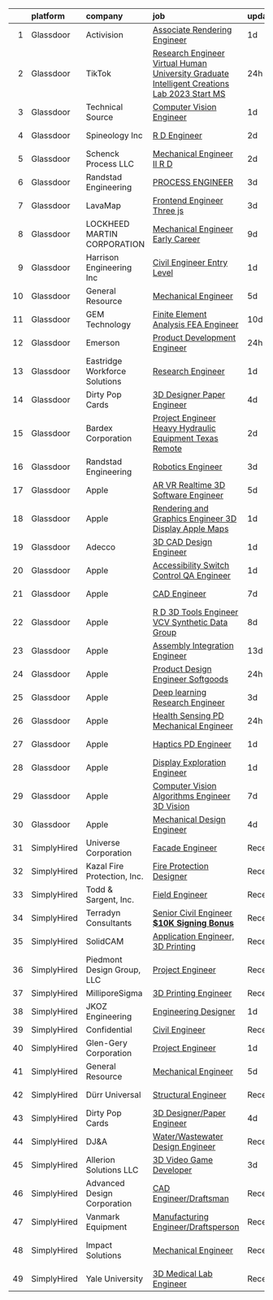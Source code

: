

|    | platform    | company                       | job                                                                                                                                                                                                                                                                                                                                                                                                                                                                                                                                                                                                                                                                                                                                                                                                                                                                                                                                                                                                                                                                                                                                                                                                                                                                                                                                                                                               | update_time   | location                  |
|---:|:------------|:------------------------------|:--------------------------------------------------------------------------------------------------------------------------------------------------------------------------------------------------------------------------------------------------------------------------------------------------------------------------------------------------------------------------------------------------------------------------------------------------------------------------------------------------------------------------------------------------------------------------------------------------------------------------------------------------------------------------------------------------------------------------------------------------------------------------------------------------------------------------------------------------------------------------------------------------------------------------------------------------------------------------------------------------------------------------------------------------------------------------------------------------------------------------------------------------------------------------------------------------------------------------------------------------------------------------------------------------------------------------------------------------------------------------------------------------|:--------------|:--------------------------|
|  1 | Glassdoor   | Activision                    | [Associate Rendering Engineer](https://www.glassdoor.com/partner/jobListing.htm?pos=124&ao=1136043&s=58&guid=00000183074cab8d96d8e6d521c5f1b8&src=GD_JOB_AD&t=SR&vt=w&cs=1_f0184e09&cb=1662274809165&jobListingId=1008114232673&jrtk=3-0-1gc3kpau0jrps801-1gc3kpauhim97800-a7699b9d4ee07b49-)                                                                                                                                                                                                                                                                                                                                                                                                                                                                                                                                                                                                                                                                                                                                                                                                                                                                                                                                                                                                                                                                                                     | 1d            | Woodland Hills, CA        |
|  2 | Glassdoor   | TikTok                        | [Research Engineer   Virtual Human  University Graduate  Intelligent Creations Lab    2023 Start  MS ](https://www.glassdoor.com/partner/jobListing.htm?pos=126&ao=1136043&s=58&guid=00000183074cab8d96d8e6d521c5f1b8&src=GD_JOB_AD&t=SR&vt=w&cs=1_2fd4cdb7&cb=1662274809165&jobListingId=1008115756689&jrtk=3-0-1gc3kpau0jrps801-1gc3kpauhim97800-e3aa5ec841a29c94-)                                                                                                                                                                                                                                                                                                                                                                                                                                                                                                                                                                                                                                                                                                                                                                                                                                                                                                                                                                                                                             | 24h           | Mountain View, CA         |
|  3 | Glassdoor   | Technical Source              | [Computer Vision Engineer](https://www.glassdoor.com/partner/jobListing.htm?pos=117&ao=1110586&s=58&guid=00000183074cab8d96d8e6d521c5f1b8&src=GD_JOB_AD&t=SR&vt=w&ea=1&cs=1_5af294e2&cb=1662274809165&jobListingId=1008114103126&cpc=1160948BCBA38B5B&jrtk=3-0-1gc3kpau0jrps801-1gc3kpauhim97800-2a13fa68289e7a38--6NYlbfkN0BVHAVbyk02xtdsekdlTrE-4sTi7dv4b3jkPrZBtDRpMmX6F-ebl-7PLX6xGoiR0jj6Gizjg4UguevFraBZf42Gc2AeS9UxLrYKeAdP5pgIpOqcGJbYnXzchO6YnyPmzk-r2Iv6r15sbl1T6Zvvxju37q5-RFsgKQMC9JX9HcS5SLvzEwfvYaE4x9ggniYzkAWVwbeihYAX55bnzru-cRky_FYPT7nC_xlQz_AAx7v8opDd-L-b7FFefOa61JbkEDn8Ki6Ub8RoaWwvzXvCYUe3D5wSOSDVUimx1QrHsAMWqf2JOHE8IZlUxadlfq2WcGqUwkptGcAZoobNtoE5MVW13PxKBrUZOQoFTxik7pnv2oNqLNFkHKJzvO8IrJiq3kvR1iAb42piKFDHoctxk5oaLVnnEYbubj1GH76M29FaJfz25R3aK295sHA5ETMkq9vLySLYjm0eo0bX73aP1ANNz9MBG_WbsukwBeRum3YRnC_6_2CjkvZr_4ft3PPf6dakw93cPYq__4s8jZI-S4Br)                                                                                                                                                                                                                                                                                                                                                                                                                                                                                                               | 1d            | Remote                    |
|  4 | Glassdoor   | Spineology Inc                | [R D Engineer](https://www.glassdoor.com/partner/jobListing.htm?pos=110&ao=1110586&s=58&guid=00000183074cab8d96d8e6d521c5f1b8&src=GD_JOB_AD&t=SR&vt=w&ea=1&cs=1_84d3fd41&cb=1662274809164&jobListingId=1008110868491&cpc=7F6F94E2229B3AB5&jrtk=3-0-1gc3kpau0jrps801-1gc3kpauhim97800-6a3263277ad99c22--6NYlbfkN0BSK70uUCbYrYFe8gUyRtHo6M1Whx7OobNXv1GhONf5keb7595zdpZq_QVrrJEQcS6AZnNufONJU-AR55o2fuXlEAjpWghQXId01VpXHTx6ppuAmRzQOglbI6gf5SHeFBSGwkxj0rVTs9l2YwTEEA4FjbNo2e-5SuKVePrzt2jiTxSj4cTM2JEZ5njk98VLe170Jh3WMVKhoPUCYydKCwm8vru_K5oAR-rqkqZkTT_MCT486YYiArW0BMFy6wc_jyB7u3EeS0T2-s4zecU1qphoWuEbIFpYoaV1tDrBckQLZuUmOv8VG6H2V-u1rZIy4GQddtPTKzZ522jZddY5Ng38OUdZW5SWB1sUvW_Lh7Y4HfYTigMNufz-je4Vt4yzLjeYZckgvM316j9lO4lyJUcO6fg4uSp4AXib6ElkOkapUFfKjltOSMV3_pXcpQwzvA5E-rCT6yswUhp6lCIJ1sTHh0dJionExnznGS35LRIdZPns4-mK_b2G1J0-uLuMoiw%3D)                                                                                                                                                                                                                                                                                                                                                                                                                                                                                                                                             | 2d            | Saint Paul, MN            |
|  5 | Glassdoor   | Schenck Process LLC           | [Mechanical Engineer II  R D](https://www.glassdoor.com/partner/jobListing.htm?pos=129&ao=1136043&s=58&guid=00000183074cab8d96d8e6d521c5f1b8&src=GD_JOB_AD&t=SR&vt=w&ea=1&cs=1_824fdc1d&cb=1662274809166&jobListingId=1008111315998&jrtk=3-0-1gc3kpau0jrps801-1gc3kpauhim97800-0549c7a92b00a9ed-)                                                                                                                                                                                                                                                                                                                                                                                                                                                                                                                                                                                                                                                                                                                                                                                                                                                                                                                                                                                                                                                                                                 | 2d            | Remote                    |
|  6 | Glassdoor   | Randstad Engineering          | [PROCESS ENGINEER](https://www.glassdoor.com/partner/jobListing.htm?pos=120&ao=1110586&s=58&guid=00000183074cab8d96d8e6d521c5f1b8&src=GD_JOB_AD&t=SR&vt=w&ea=1&cs=1_cf814ae8&cb=1662274809165&jobListingId=1008106936878&cpc=1160948BCBA38B5B&jrtk=3-0-1gc3kpau0jrps801-1gc3kpauhim97800-97e8706c31a52cc0--6NYlbfkN0BDx217eft1lC7uqItkaModCFPNh_e0lnHdKkvEJecXwu4gIqA7CFTnXnpT3oVx6703Z-LXUeTLf2EFCZurGP6GFicjogZ6OKbqvo7BRavtIBXM7uB4kiI9KXITJIuyAjQADDcPyweQO_goUDbgPfdgmiOElsLCbc2NGHrUtgoHowRhPqWg9hpQ1QwH5gWplRHo0JX8DMfVwq020REicZnwY3gynNeDH1VHWXnLLatUy1TAoc1HtBZRflk4O99nK2Xavtp1xTHy3kT2xjsm6AT7rztp_PYtfJ8OJ4xYUUq0qfwBQ8GAytvDgV85KH9OHpmMoHHvlqzM5rSkUIsU6pUGzIXH2vCA385cyr8zyLwWQs8wvfDC8JaaQ01e5FrWCA3uGpQvrUBZCsVTsPE-b_eS5mwQB6VuHtVrkikI-eHEizN3T92D3CdSmK7QwpPNhyFnMA5E8ysULmnAgoxHU3sngTyU5IZeHGuqDilL-sFwhCHPTWF7HqbS0paZnRAT-D0q1qDFo1mTXJyVweS_8HpG8mBipY71u1ZXXfGjVD3I3wke43shATOioGdtrOg1zQBtTx-69wYCBiQf43iK07Gico9Scz5oz2lv2emfWSMfj-5xFuU5yiqm)                                                                                                                                                                                                                                                                                                                                                                                                                       | 3d            | Concord, NC               |
|  7 | Glassdoor   | LavaMap                       | [Frontend Engineer  Three js ](https://www.glassdoor.com/partner/jobListing.htm?pos=112&ao=1110586&s=58&guid=00000183074cab8d96d8e6d521c5f1b8&src=GD_JOB_AD&t=SR&vt=w&ea=1&cs=1_7c72e71e&cb=1662274809165&jobListingId=1008107112393&cpc=AC285F3A3ECA6BB0&jrtk=3-0-1gc3kpau0jrps801-1gc3kpauhim97800-507f65a59dabc98d--6NYlbfkN0BvffYVbnfQbS93BkAhZe1nr_iwjsb5JUyOPZS3_wkjOSgWe_xkED14VH_47UFZw_f0PD-YV63-y0VMcTqxeh60kz2wUlyYmhXvmznHihDAAKeEfwl2yS4bQ_ahTu2wz6TXdbxPG-YL6ZGXSRJhELPmAH1xTPive-rk2Dzvl7eLtJhbzN0NlD7-sza0iPBPqtwMBOftwVRCPpzojBnibvl2dBcJuBtFEHXO1CJlEjtpC3SkH9OygsrEUMV7S6h372E2QYKN2mxdP1aJBdi-wx-6Uwt6Cywuubi9eyyRGVrTUgco_DXTG5-gVyqhT68A2cVykRH9WpwDyxjPomIvvJYvOozuoAlmKj3IQRyFpPqJfjFYZcEjpvCT2hGaKoM9YQxWH-ee7pDAt_wEuJOtwNjgE0d9oOqTgYHtSJzyshzAFSlAM0TqJYLFiKxKJV77CeLLrJ3W9K11BK-uE8Xr0p_ZICK-rBRzPbN8Qv0z8mn6rqtRJ1yaWhbX7MyG8fvZUNw%3D)                                                                                                                                                                                                                                                                                                                                                                                                                                                                                                                             | 3d            | Remote                    |
|  8 | Glassdoor   | LOCKHEED MARTIN CORPORATION   | [Mechanical Engineer   Early Career](https://www.glassdoor.com/partner/jobListing.htm?pos=125&ao=1136043&s=58&guid=00000183074cab8d96d8e6d521c5f1b8&src=GD_JOB_AD&t=SR&vt=w&cs=1_997faeb6&cb=1662274809165&jobListingId=1008095349647&jrtk=3-0-1gc3kpau0jrps801-1gc3kpauhim97800-67e5478b65accb50-)                                                                                                                                                                                                                                                                                                                                                                                                                                                                                                                                                                                                                                                                                                                                                                                                                                                                                                                                                                                                                                                                                               | 9d            | Hill AFB, UT              |
|  9 | Glassdoor   | Harrison Engineering Inc      | [Civil Engineer Entry Level](https://www.glassdoor.com/partner/jobListing.htm?pos=128&ao=1136043&s=58&guid=00000183074cab8d96d8e6d521c5f1b8&src=GD_JOB_AD&t=SR&vt=w&ea=1&cs=1_7a36401a&cb=1662274809166&jobListingId=1008114807507&jrtk=3-0-1gc3kpau0jrps801-1gc3kpauhim97800-2a4440e82e3e3092-)                                                                                                                                                                                                                                                                                                                                                                                                                                                                                                                                                                                                                                                                                                                                                                                                                                                                                                                                                                                                                                                                                                  | 1d            | Concord, CA               |
| 10 | Glassdoor   | General Resource              | [Mechanical Engineer](https://www.glassdoor.com/partner/jobListing.htm?pos=130&ao=1136043&s=58&guid=00000183074cab8d96d8e6d521c5f1b8&src=GD_JOB_AD&t=SR&vt=w&ea=1&cs=1_a01c498e&cb=1662274809166&jobListingId=1008102806683&jrtk=3-0-1gc3kpau0jrps801-1gc3kpauhim97800-3671393f34cc77e5-)                                                                                                                                                                                                                                                                                                                                                                                                                                                                                                                                                                                                                                                                                                                                                                                                                                                                                                                                                                                                                                                                                                         | 5d            | Remote                    |
| 11 | Glassdoor   | GEM Technology                | [Finite Element Analysis  FEA  Engineer](https://www.glassdoor.com/partner/jobListing.htm?pos=101&ao=1110586&s=58&guid=00000183074cab8d96d8e6d521c5f1b8&src=GD_JOB_AD&t=SR&vt=w&ea=1&cs=1_b6e002a2&cb=1662274809163&jobListingId=1008091012394&cpc=6BBECBC74F3AC36E&jrtk=3-0-1gc3kpau0jrps801-1gc3kpauhim97800-7fab29bb225d4d6d--6NYlbfkN0DlcaguI4sweZRKJTadbViwUmuipadyC1IVR7LlJxAnY3ZOe5e_slvkrj--CbdG1yHcMRNkSFAdBxrecbOD342ndYZ7tffkBAuNAZuZEo0fDUCjo6vKGn68p7q8FgtSz62UzUIsoN7Rndtf8oOt9hOwFcU09hAEyMn1uYzCoDb2lHTOnj3VUSmsA-cvHnFvg_5OvA4ZnJkFTcl3FyJXxOHFhul46Z5y2tlErX7uQ514j_FEA7aWSC4MLj6PM_BfofKYLXrwUprffinNf7FBoJQ_kp-YO4y3cajnEHlSfeKmgouUX1faACuOKu8I8WnDM-DS1ix50PJ7orRNs5x-lXqtUzEVxE6oHcIHQXHQSmd4BFBt6-OpED9J8S_wOtJnvMVj_QW8mU2-j0P01IF0xyf592u2bPNMMVyfjSaNk045ENoGb9qtH8E6muEhwhivOQqIlaLTSyCGkLc4nwxTaaY5d8L7ZYcQk5TlOCn64zqMyNDRQxjUb_3moGYqrAeOiiDd3KSiyBKzN5frpUPakRYJ)                                                                                                                                                                                                                                                                                                                                                                                                                                                                                                 | 10d           | Oak Ridge, TN             |
| 12 | Glassdoor   | Emerson                       | [Product Development Engineer](https://www.glassdoor.com/partner/jobListing.htm?pos=103&ao=1110586&s=58&guid=00000183074cab8d96d8e6d521c5f1b8&src=GD_JOB_AD&t=SR&vt=w&cs=1_0da92cf2&cb=1662274809162&jobListingId=1008115903177&cpc=BAB9AA3F436D8911&jrtk=3-0-1gc3kpau0jrps801-1gc3kpauhim97800-4d3ff2e5c6351f93--6NYlbfkN0C0yHrujcxMCbkaG3IbA09ELIIJjJgF-_zVRJpDqTq0TdmYpHkhqugMUm8iRxiEf26hd2AoNiaW1iydUqa2rPPQgqDIz1ZORqc9-1-9x2ttyS9lwsk1fMHYMF8UN3rd65vMeaRJPeARYanK3VjN_LSa5H5pzLjc4Z5OBOc-usKERmvLGE4D4YfhgNn6SwNOMROL5wuopc7uXnLRZNVcUVsaHUcx0XXe3UJvo6pF-XaqnXl2-wbtgRkU0GUUmzZMjpoeBAtE_sDi6Hm-z9poe1F9JdjIixVsQoW4MiYdcMlE0M74kBjWqqXgY8fnViIwC5Wh5dZFpG9Ncy3en-VXo7T5GsxCRj9KemkT0lyrARtvGLksnV-L4Mk4Y3b12oHmjhuFq7MSdd0aVX9mTlhXbsA7cOKmsuLzM7kgZSO8MQjuzHjNRpU_l7yjcSiOtH7UCyQjldm7Ptqw6ytl3FntXcst3qpNUEWIpn9UJt9FI-fiiCR7IX3Bzsf1Hm3JRm-aMFMZ_xVWLN-l-Y-DJNTd7UR3nx3USqal7V8IZelgizaZJIzDa7hRxnyxqKTgqda4ORl7wSzVYSq2ZfKlzINSReHidP5fhqq42ryB8Vs2MotrPg%3D%3D)                                                                                                                                                                                                                                                                                                                                                                                                                    | 24h           | Novi, MI                  |
| 13 | Glassdoor   | Eastridge Workforce Solutions | [Research Engineer](https://www.glassdoor.com/partner/jobListing.htm?pos=122&ao=1110586&s=58&guid=00000183074cab8d96d8e6d521c5f1b8&src=GD_JOB_AD&t=SR&vt=w&ea=1&cs=1_0e2bddd4&cb=1662274809165&jobListingId=1008114322592&cpc=8795CF9063CD573D&jrtk=3-0-1gc3kpau0jrps801-1gc3kpauhim97800-beb708eeb44f0109--6NYlbfkN0DybkRSn_Q7CT62GnFN88VmimyaY7jaahKWndbXBXLMBbHMz5el8CBY0eGB8qz1XOaWlozzEJLX46kjWHykxl9ntcHZYnABreXfiY04mhXW0I1XyL-ONd-kPuO1-cCPy1m0xE0TYmJECwMnfY3sO_aoOaLcQ3HIhimKjP98QEJqwMsHJ42MSdWo998WmspqAzxZ7722DiGtGBN9LbA7L5QC3SfkeS43f2meez2Z9sNutt0j4GP2CK5oFBca1XFQ_WT5NdHoogYqfsuTgFmWEAknnZ3RAF69t7XzaiSpirHrTMlaYhMrI6Bp3lz-QWtH52rdVM-39UtUG8NiWnYJGRXbVBBtcuYx7yTXY1oubWpj8RGmsKdBCjcumKdvy3IWK6tvclCRxIPaz4YyPhK6vfLYiBZSPfrgnRYdqxMn6M7L4xK7fCOJiuaBykhw68nhicg_VkIB7pc21xI8BHtsict8GQHeKOPJtrYAgdfuT7RSmKTgJJ2AeaxgCe1hVyDkGmuX8feAzCP4VQhfMvcrE07lgptC9L9qLuuau9xsyaH1qH9yC5l3N5rqLXxA2kCG0dA%3D)                                                                                                                                                                                                                                                                                                                                                                                                                                                                        | 1d            | Cambridge, MA             |
| 14 | Glassdoor   | Dirty Pop Cards               | [3D Designer Paper Engineer](https://www.glassdoor.com/partner/jobListing.htm?pos=123&ao=1136043&s=58&guid=00000183074cab8d96d8e6d521c5f1b8&src=GD_JOB_AD&t=SR&vt=w&ea=1&cs=1_804bc1b8&cb=1662274809165&jobListingId=1008104437170&jrtk=3-0-1gc3kpau0jrps801-1gc3kpauhim97800-753ca80f805ecea8-)                                                                                                                                                                                                                                                                                                                                                                                                                                                                                                                                                                                                                                                                                                                                                                                                                                                                                                                                                                                                                                                                                                  | 4d            | Remote                    |
| 15 | Glassdoor   | Bardex Corporation            | [Project Engineer   Heavy Hydraulic Equipment   Texas   Remote](https://www.glassdoor.com/partner/jobListing.htm?pos=104&ao=1110586&s=58&guid=00000183074cab8d96d8e6d521c5f1b8&src=GD_JOB_AD&t=SR&vt=w&ea=1&cs=1_ed902883&cb=1662274809163&jobListingId=1008111294467&cpc=D3E44275D43A938E&jrtk=3-0-1gc3kpau0jrps801-1gc3kpauhim97800-9f8686e87db67f2a--6NYlbfkN0AtJTtjwsK0fDam1IE-z6ug6L17OB8fXnNNrZ7nV8Ypo71YYkETwfKyfmw624ctIx9itdfzEJeVy46OpMOj1GumKxUKhgAPQ0r77h7XFU6x5TMOpkj_hTH8B2AcOOrFGjMPu8yrdo5atmRJerx3vmydHQLt9mK62YUxPXJzNPxF93Vb4Cskk8zvU_gpxvXOhB9uQrloRgC7lKz4j3ze1Br8sdlyzsQvYW30kARWGKoREKP4kTWcpQn3uyHVE5J__WBAhTmShxyzPSJiBGR0HtCjBB0IDoaV-i2ePvrRPjekiWrabvfOtCj6J7kmkZCql8aZhqgzmS0Vhfez6yt-_JK0OrNQ1Z3JiTWkffqNewiw7tvzoiIamYTnqL1BV7evSNH-CuVXc-ZibQe6rTtAP5CnAf9QLEDI0dsyaVuU4lzyvSefrpgCtN-2FCFOLzaBgcQuCV-tqmiao9BeEKlViCdsfEwsYyhvR3Y_r72zAnQlLdgmQlMohNNxZHFiicg2dVw%3D)                                                                                                                                                                                                                                                                                                                                                                                                                                                                                            | 2d            | Remote                    |
| 16 | Glassdoor   | Randstad Engineering          | [Robotics Engineer](https://www.glassdoor.com/partner/jobListing.htm?pos=119&ao=1110586&s=58&guid=00000183074cab8d96d8e6d521c5f1b8&src=GD_JOB_AD&t=SR&vt=w&ea=1&cs=1_7ee779ba&cb=1662274809165&jobListingId=1008106187865&cpc=4F748F1840550ABC&jrtk=3-0-1gc3kpau0jrps801-1gc3kpauhim97800-bd9e7d2fec71bc4b--6NYlbfkN0BDx217eft1lC7uqItkaModCFPNh_e0lnHdKkvEJecXwu4gIqA7CFTnvSYR8MShG5ZcSLjw79bpDNgDs3bhsjQw_cPsf_j7HhM7UK2LLUdsWZNhNre6YJ2ANhl38LKFl6poAb7XiwxrqzFM4cjnUPPpMdi8tlm6Bb4PBVgkBlVfkeRXhbL55PTwfM4qcypCJcx0yyUeSslVTUxBc_qhrnCvPLKd54hPWpjIKjBSWlt99XttZnvuO6KYQzTO2J0gXDCxxn8EYpj1ItANa5juU7PAWT35BwbVDCr9rxTTNtvN9bzY8FOtgdt3AjBJKfzOtnoYyPvS-jyHa-rta7MfTy6oYJXCJHtkb_fVHnxNFWV08Fo5MkVoZBbCcSz2YmfcilJ86aiESB4ykYC-Env8MzaoRvhndttZesx2bda8tIYFeRByrcy_XkggNDsAKIBXsmnnKoNqEHQX2FvjM0zw6s4aRbmUXlb10KVd0DZ5k2uMxRMCJ3o8qq4B7ciM2CFOdB3wy_4CZRqLyVqeyegkhm5ijkfGueuiS0UgZ_AKAwoB1bjmYzG1Ijke2o6NHtLf8gB1Y7bTbyKaeH14UNxMBiU4ObL6ciO4DMI2wrWrfGGeaGzNuWeATuwrZcbpUHLvKtI%3D)                                                                                                                                                                                                                                                                                                                                                                                                        | 3d            | Georgetown, KY            |
| 17 | Glassdoor   | Apple                         | [AR VR Realtime 3D Software Engineer](https://www.glassdoor.com/partner/jobListing.htm?pos=108&ao=1110586&s=58&guid=00000183074cab8d96d8e6d521c5f1b8&src=GD_JOB_AD&t=SR&vt=w&cs=1_661fc9e8&cb=1662274809163&jobListingId=1008100584133&cpc=F41FEAB56D215062&jrtk=3-0-1gc3kpau0jrps801-1gc3kpauhim97800-be74c4599b441ffc--6NYlbfkN0BvKrLyj5gPmtZO9T8euul8TCxuuKNOtzRJOomxnwSEodTz2Bc-sPZlbtkML8D-m4ppbenoaghDiVEtRt2-ECRqRyfWCRKa_Jz5GoeDNoT-8CfXL3jdHiysjKuh-j4TG83S-ZboA80dXeTHzfspT9O3Ra4hPABGHU21EAaua9dWAjmnthx1zWu2L06w8tV3ef1J8QRJXus5KVvDAA5esbc1Libi-T3C4qxKZf_3BmZFXzffFh_jzmkYMec-E0iWk0e__g6egQYUUQvduDy538EM-aC70hyfbF8UtUnyHqPdAtog4daWFmD3B5e-Y_cV9wEGi78uY5kmZLAeQ-PSJcyx6vhWBrVKNDAqKzLzZzePxiGVYl_KCSmscmlCwdQURa2WnYMma_alpF00plUDjhqLgcbIOKwibW6mwypfXL1AquU11cYFVuYZfZ83_URSMYpmZbMJHw79f3Qm2sUAsp4FCezWXXfyqQe8YFTxss2_bX_I0B2I3oMwxJe2TY2mFhWO88BlkZGB85SoWmm0HIszOJWsgGzZ7-P9Mx52ddX2xis-Ei2FMm_wA8MCxRHieollfutjsEZQloQ0ELRV3CV1uLhC0OA_07p_CiWuLa4PpZlzWr4VZS2dDfZ5-4Sg1xyEwhW25VpTfFtdoFHCuDMoRcSy3E2knEh1nTD8l9E7JSkqRu7ZetTJLUS247vukXQ7B-UDKh2tRXnT1FCkEhgpCpvb0rCoIunel9LeJQpUhsI8Wa8_t0aa9L1Gmz4TuUTPti5lOuId7NNLFyzVZ7eJkEql5Gyf9m0vyPPLwmRSmavUaajTsNpzD6h01oeOqVKW7nYDxMabAxHRMvDN9j5RKMt_mBc0F9XzVyOga2Ms_QVN-DWQ_05gtI3EX4Wg-QQIZBWn1T53rD5xAr0ooAkJ0jhhaGZaM1XifMg8QyR6ivB8__CahUCt5RqSMr5CY8EDALfJSSsapiDjHel9dMpEyr-MZ7neCTs%3D)                           | 5d            | Boulder, CO               |
| 18 | Glassdoor   | Apple                         | [Rendering and Graphics Engineer   3D Display   Apple Maps](https://www.glassdoor.com/partner/jobListing.htm?pos=127&ao=1136043&s=58&guid=00000183074cab8d96d8e6d521c5f1b8&src=GD_JOB_AD&t=SR&vt=w&cs=1_2b7bc0e7&cb=1662274809166&jobListingId=1008115196522&jrtk=3-0-1gc3kpau0jrps801-1gc3kpauhim97800-7f1bd31ce66ee4cc-)                                                                                                                                                                                                                                                                                                                                                                                                                                                                                                                                                                                                                                                                                                                                                                                                                                                                                                                                                                                                                                                                        | 1d            | Cupertino, CA             |
| 19 | Glassdoor   | Adecco                        | [3D CAD Design Engineer](https://www.glassdoor.com/partner/jobListing.htm?pos=121&ao=1110586&s=58&guid=00000183074cab8d96d8e6d521c5f1b8&src=GD_JOB_AD&t=SR&vt=w&ea=1&cs=1_4cd04356&cb=1662274809165&jobListingId=1008115224369&cpc=B076152010A3B66C&jrtk=3-0-1gc3kpau0jrps801-1gc3kpauhim97800-affed34a06fa303a--6NYlbfkN0CsARmfH1XNQTa22oGIIJ18FtyAjbQsgfeQZpddTLaeHrGwEzZ9XmmhKdkiiN9VbfezL2U28eMkZbQw7oGKMp_2EPKb1-alcx9qfegUxZWGmYEqGWYuPT-C4C1WlTjTP10doIfbffgxIOp755j_IKTKTVsGFoxLGfQczFza71axs28YPS-QcFriHptclDaqw1HZxHqroDlfYipkAXi4_AxiOjTIcoOjlEwnRBt8mY2JIvLcGY7cWvsxXDHd-nYES9XXHntvPGPhkDewVan6vMaqXwc6B-CBcFyulr3gSCBPTH_ka_mbxILttR_b0bdZfr_H9kr0NJl1huzvv7DLCf8eUqI6aITLVGpe0W9-yFuZQ_ANK2v3BrUUD9iKlaaYA_mrXCObPUT8s4fwgqnVCHtZ1YTFQpFgYOKn6DuIfDOorVi2ci6fZG-i8MZbt7ZKPI8gy45A2DaKYJkaFFt4cHkemieJg-wgH35FrIdDdvXDb9uaA52jaJ2gAcuifOdoGoN0EoJg7LA1uED0Ln2-M-qMsiFFwAgXTWdZn8rSoRN5wnXVEX9Ztn5GzMirb9sr7eG5qHOo4TVco8eqUOqwbUbQfViJEGdbFgH0_Lf2GxgZv9uvQJJk-H6QYdt0XnvnXsj8FpHSoA_XKIQWIumr2FstxKTgCaCGNPOpq7HdccATDyjGl0XmRWlSrV1aHk37igIe9EYrsZBKiYfVNDSTO5OxS7229DTwZZIQZEGtWVyyJ9EbT56jkIUPeIaDzlyr6zx063qGg2nZpiN13G_B9cY8Qa2ObapHAnLVzr6-Hj1O0oDuBKl-pJ55-frsNpDMO3BUEbG1tZix0yJMahkr-Vs0PCM-EuMw6Aob1l44mki2HUY1HNs9c2S4913r4VlXBaR9EySDRTlhTxErSBuHby9qBZwgStYbvIlkDaZkdN_7GQ%3D%3D)                                                                                     | 1d            | Norwalk, CT               |
| 20 | Glassdoor   | Apple                         | [Accessibility   Switch Control  QA Engineer](https://www.glassdoor.com/partner/jobListing.htm?pos=116&ao=1110586&s=58&guid=00000183074cab8d96d8e6d521c5f1b8&src=GD_JOB_AD&t=SR&vt=w&cs=1_7a717c04&cb=1662274809165&jobListingId=1008115119491&cpc=F41FEAB56D215062&jrtk=3-0-1gc3kpau0jrps801-1gc3kpauhim97800-27d302f084b42856--6NYlbfkN0BvKrLyj5gPmtZO9T8euul8TCxuuKNOtzRJOomxnwSEodTz2Bc-sPZlbtkML8D-m4qpF6oQ-KHlwPJMOxTqBUqHGmoPz3oV7P1jJwghPsgq4decE_uykM3ZLW6RWltDUCsTJcpz0JaoCFV8UCCmJyitoTFxYlhDXXigp9ZLJ6VP9oeYcopTpvDqzX30quVTw6CV3rWUlXHtIR1Puzr9pbejCl2K4BtYOcTuXRyUya15ubwPQBmT1-2tsjQvaOkzfHtZzQCjVxXsItakVwB9nIVcobQjrO4cPJwdCY6ilNtbzw-zA6I_5rcDkBZziEmhR6k7MtxaneZ-HZrGWd5sjkCAI-zjImIYgRABvcWLmT8QDX2I_0cgVjOUF9zgmBGd-VP4pFabItV2QYSf8t-pgM8lBXMYXBZVFrdB7PLOd3aBixIRX8FNW4sRJTwhL3tG7jG2p8pUXYdxL0CMuoYSDwWjUzwoSMuBhX2hlwZ3gOrfC2QgnSX3sj1aNlMHpuVlBhUmkhhGcc685DM3F8GY2h9ojSzypluC5-Ykd-_-75IAaZK2WXRSDSN4cQ3BUCaf1hRfLqZi9Abm6Bj9z63tMjfZjV6Qj5Ck0KzqnTSTITvEy2KBSXDA4qYp7s6BWrrzcX7QyVrPJ2Ggmp37aEs9GzsuNQZbbb2ohvgNPFDVnP27VZi8IuSrc7tN_48nvo1OWKr-gwzBflgANshelFMhECWS0x9Gqn5v1jEaTErcOt2COdPVQbyDykVb5xW7IzQLAKzPpwbHXl3vFL3YNI8A3mLYvnWrItxmW2b72dAFkEDlEoQ3b5kvfVO61JiWEcRD-aEEVekmB-PnhOsNtuzQ92vsJG_U3FSn3fcLsSAAuIzhFM-WD7SiTJXDuO2MPSWyGo6GNVSX4SR4vP3oapSEGeI-wkROfbDytstZatmnX4_6bFip2D7Gh5qzP_RLwZCDN7GdomvWDD_90aC0HPMTU79l-hzMgexG__g%3D)                   | 1d            | Boulder, CO               |
| 21 | Glassdoor   | Apple                         | [CAD Engineer](https://www.glassdoor.com/partner/jobListing.htm?pos=114&ao=1110586&s=58&guid=00000183074cab8d96d8e6d521c5f1b8&src=GD_JOB_AD&t=SR&vt=w&cs=1_98861c76&cb=1662274809164&jobListingId=1008098069511&cpc=3BA4CE39D5B5DEF5&jrtk=3-0-1gc3kpau0jrps801-1gc3kpauhim97800-dea0ac35ec22341b--6NYlbfkN0BvKrLyj5gPmtZO9T8euul8TCxuuKNOtzRJOomxnwSEodTz2Bc-sPZlO_uSwsktAeg2FUggoaLEQZvdE7aMHqckbqG1--UdP0mL2Vrf2B6tUtWU-59JewOVakuJMahF3SQZF5OBFxIUaNoN1672pYyjK6BPBlbZG3VGPPWEgBbBRsPwJvYSdhyA_X0zJtjzl9fJ7eXy8cPFylM7IKBkrF6COhvmkSFB18d8wQb2yPaeFceFnZwK_UUrsUCjJqIawdEO3Dlh3_9F4YGShjzN6AbT5hywvqfHuK6fvlOSKKOJBWpdFgU2hc--QRudH453mdV8TmBe-ZCz2FrY0CMbqEw1pid2RLYNWMbkJcJWme9o7W9xwLkO4BHzssC8aR3t3vmcYyRwR2l0Pjv6ch_nFlkwdkQJwHcRhjmlI_KtwhDJGc_QQTAEm4DCIAK3DSTkr0Bq1VVqqAK7qjCumsA2lIprEK1V1TVK-oVPt0j7l4ZwhceNOTAt9xo5xCAMe9Qh60kmLZwOWBY8GVnVczlsh8n6vMPVNBddJyHg-qQJzVlIhbMvTdD1DjW4nOuFuo-SNCDFH_RKlP95P8oI2UEx-Wsdn0lu6EbW92ijE-2jYCnoOCD5GzHkdo6NGI7LF59NosDrShPv4NvF8EphO_Q5MB1EJsx_HIFEwTIQ4KhSfM4j8n-ZDUQAdG6ZROjahfFIqr9XSUD2iV_Fm7DYGyGKr8vfNUdSXvpDG5NY1iHyLz48LYVgTmyDocYo52wq5yXlop0XHuPRXhiNJ-ZwBoMNv9Pe27DBxqHLL2i8IDkoFL65RAyLa99ahetMeyA5J2nrxN57XA4Rw0WHlzNRLwPM45j02kA6ytc4EP2BZ3pwhehOB4yppmXB9j35AfOnxhtqQOBx6ZaXozNJUXbhVXm58ZUazEfP6p2Jbxq_4Mmv-nVppxYu9DQ58cSm)                                                                                                | 7d            | Cupertino, CA             |
| 22 | Glassdoor   | Apple                         | [R D 3D Tools Engineer  VCV Synthetic Data Group](https://www.glassdoor.com/partner/jobListing.htm?pos=111&ao=1110586&s=58&guid=00000183074cab8d96d8e6d521c5f1b8&src=GD_JOB_AD&t=SR&vt=w&cs=1_7a095c83&cb=1662274809164&jobListingId=1008095803089&cpc=654405A9B1E0A9F5&jrtk=3-0-1gc3kpau0jrps801-1gc3kpauhim97800-71e1d8c9e0a54c6e--6NYlbfkN0BvKrLyj5gPmtZO9T8euul8TCxuuKNOtzRJOomxnwSEodTz2Bc-sPZlz8WNnvX-SLl1mwZlSYzalv-iwLnvKCYAL5w1Iw0BV92qz43mmRRnoT9Bofh8GYQ34IdsZyHq3FSwzXYfYJTmtO0TVdB-892AaFd98e2sBjeXGF8QXzLyRNbsbgf6FRgBc3o2k1MmZoARLHf4KtLFH_CkWIiPPdlvua8ljQxCo80kDK7Pd4NpGQPcJoaOr0vGucFDc2Gx9SkKCTjQ95PVXD8QN4jTqRdKPnrMlyxN-INOc9-Sxxm8t23vK3o_aVdV1NKcEkEkGv0L71n7kLMKnRTqZtqTt0zuhqmfqEuntS2Coy9c1FTdvtOFtvdiJToFq_5XzdOds1RaInqoZadiF19jQr0bJVDmPQjR3OEgqAHWy5K9G6QuHo6Pm3f07ZVKmcQ-NvBVk4L4BKqKpYnAtJv2xhFvipy8eIt8Huh9GYiXOdqZbSf7dAQOrZcekYfYTwofW1zAVcEP3ZQ9YHao1vElKAG7rZvmfY9rx-ZwUxnooAWVfIsq70wGKnrfoI8YYhBXBv7iwqsaPApOhO_Cc-3BZdRW7UvUCed4nCbpgDzSFv3bxSAqP1NLEHrbem6WJB2KjTjyhc3-WsaE1yWTqlx7YIQX4BkXnbfFy88-mHcSr-NDUrTq5zjRyFw4fPNqGNUHOVxeqKqfFpczQF4U7oWYLmQ1AhLofzgi3hvNvV7I_oPQgCiq-fd4XC6ZZVmHptTJTkcWjxlDdxjDCO295YeCKgNI_bzlN8Q5DKfXVZ4pXcsg23qn_J0LTwwfFyMOrYuA-LAB5PCz6Xuv0fZjfaTavQEz0v0XSq33QawecmH6jCGXN3Cz-IYLgxRJGiNotIgZZIRbuqgHH-pjFx_b440mu48AUbIenv6VSmS_8yHiwSzpwyD8pRZ0acXzHkIZQ69aqfM9qGPka9iczGZbzSFxqUrMFLFuezXYGIPnHzEhIVMLw8X45A%3D%3D) | 8d            | Seattle, WA               |
| 23 | Glassdoor   | Apple                         | [Assembly Integration Engineer](https://www.glassdoor.com/partner/jobListing.htm?pos=118&ao=1110586&s=58&guid=00000183074cab8d96d8e6d521c5f1b8&src=GD_JOB_AD&t=SR&vt=w&cs=1_c2c7b9d4&cb=1662274809165&jobListingId=1008084351792&cpc=3BA4CE39D5B5DEF5&jrtk=3-0-1gc3kpau0jrps801-1gc3kpauhim97800-30b9c50b7bb98724--6NYlbfkN0BvKrLyj5gPmtZO9T8euul8TCxuuKNOtzRJOomxnwSEodTz2Bc-sPZlO_uSwsktAeg1f_3mxHxwOrFcnh_tvISeWJCkYro3cdpGg1e9qewUjdFjoyAGn49jukz-nVOAOz15HRb5NbTefl-nkJuJ8T7K-fYdkfy0EkSIhZawJU3c6znjcpH0b2cLbQ0KlYz4LQxUZXMZFRDPW658wcVUBVtGlNmLUoP0yA0t2PAgYas_R7nVdam_9xHezQVZV3IKEV6OKaCXqCQvAcAcGulgCd9qm5AqDNK4cQcfCb0bPn9K0xjQhMRBzIViRUH0MzqKgJZzd2vAGySOosdrG0eHKUuk744t4zxweEXaRez7nYd6fnouryg5huoaysKl611uIJ4a4xuj0Se_lDq7VgTBd88h-Zd6DIQazt17arA19b0FChfDcWzzveuvIyiJi0dGZ4a-kQrZ07NBQ15hMgMBiFQbAF4r2A4mIobr367fVaTug2uSXXjIjrbmCP87lObAvmgRx2EUiGnPfLuJv_P4B9PxkBUsWrpbuQuSMI_W1yXr4m0LF7HMSMpsqZwQsmDUSZIyh0IWSfUTkkLgtQXYnRIxj3Hk8ygxZhY2NuxlsaNwaRn6x6BafWnyiS8OELc3eXElX6QPo2O5o9qUVQHhKsD6S6E1flQw1sDJZyOULA-MU8Qpd6KT1Rz_P395OMEs-lHkPknTL5MqTJIVBznNu8SSqdZvCAy7JTTW7vp6HjSXxLwlCz2yogFXepJdc2dJar3RgUax7GOJYDqO5lKoolcfutKeA0z-158XpR-r8eMmx6-itkDcOXfaJpdy4HKl1e94du3MEc2IwUDYpo7SiLUcg1itxf1dysdJUA5e7pIMcsq547rjxLL82TPlNbQjTSF1FgJXZ0kU4z1_trcIxmDwdSxLmFil6Td7dUM9x6_UlQrHzSFaNhZreywHD9dTSofGBA1GQ0hf4A%3D%3D)                                                   | 13d           | Cupertino, CA             |
| 24 | Glassdoor   | Apple                         | [Product Design Engineer   Softgoods](https://www.glassdoor.com/partner/jobListing.htm?pos=113&ao=1110586&s=58&guid=00000183074cab8d96d8e6d521c5f1b8&src=GD_JOB_AD&t=SR&vt=w&cs=1_5d6def4d&cb=1662274809164&jobListingId=1008115940406&cpc=FB7E4A1762AE5BEC&jrtk=3-0-1gc3kpau0jrps801-1gc3kpauhim97800-084045a168ce2cf1--6NYlbfkN0BvKrLyj5gPmtZO9T8euul8TCxuuKNOtzRJOomxnwSEodTz2Bc-sPZlPHrT5BCwu4TNQLLZigazrVvkCAyi2x6ou99zwQkQdbc718ek6NnS0OtH4WUjqdh22ASFctzuG5DGdAgkpGHzClAv-Q62g0eUs9yEBk-inYy3iKvhA8oNonwlxeu2o843a442ycLWS8C8F44IDQrjflewJNw25euh0gp44AzwlQamBS-7ZIS-bCd86a879z0VGDCoN-JM4fW6KqIXHUgphC3wRbj01uSVcoJ9Cf0629TuBbDZs1tZkpk_-ENCTaBal8b6OYndKDE-XAhythx-n4yaH-IIa5VLKSUpp1a2aCjexI_mRrWixPR3o7Lj2TUiPKyo_Bh_i9MfMIUarStALP5wz001uj0n9Txf5hjUDo6LDYSwsn6HnemDKCipRT3tkhYbw62JcmH-DCu8Z28aZLknLHn3txWPB22vsHCawYVZgpuiFnJY3TNjHiAZOjfjvZpwLyrrmxILarAIt2KBUvea8Tnr5XynJGIIgC-kdCSEuUOKHI_B4DCOMnlD7hw80q4QZspVYxTQFp6li0lqxe0JACWs05BhuP8SBL9J4ZEhUryrzkeq0XQE6es527BvRqfmISzJpIm4NV4Wh-A-9i1_Tm2pdUlAA96_K-r7m9PMGGeQy1eZtM7uTBf0J3BwjE17L0dB-jQdmLu-_zbCZkCg92fi87ewgXz3Y9aUkIDeJappYA_LWwLICc7vbAZWQoLta6DGykfGDlBRA3rdcaxXrefKPLia-9SAtNvalYXVAnrx1wJJLqDM0iC-HbV5munOf0kexR5dt1l0z5qOACTEjRLQ_ZJjjuVcCFiqpGQ_7UhDLVUbXxpezWgUog6rRqj-pnWPX3kpaemhLryfnyHsfY74MtBGxUboD_xcAK5sIMdVRC27H77kXdsR15y71vfZ2mtGmJZOzBkitTHJmOd0jOPR_uDpgex90j4o3bg%3D)                           | 24h           | Boulder, CO               |
| 25 | Glassdoor   | Apple                         | [Deep learning Research Engineer](https://www.glassdoor.com/partner/jobListing.htm?pos=115&ao=1110586&s=58&guid=00000183074cab8d96d8e6d521c5f1b8&src=GD_JOB_AD&t=SR&vt=w&cs=1_0701de40&cb=1662274809165&jobListingId=1008105396675&cpc=3BA4CE39D5B5DEF5&jrtk=3-0-1gc3kpau0jrps801-1gc3kpauhim97800-31232808523d9bbb--6NYlbfkN0BvKrLyj5gPmtZO9T8euul8TCxuuKNOtzRJOomxnwSEodTz2Bc-sPZlO_uSwsktAeiiaijyrAwl3GSzv3SPVj1WEogs7RXl0JRdivd9uNdypw0znRqiN2wYu656vtnUqKY7xAfS585L26wAKDjz1GngjP6u8wJ77oG9Twoiy_XVvyXCq8McCqvpgMZ-GP7_4ycbTmKCu3OV_W5ME57xhzB00YBAunVpyqH7pY54sbFbsZ901ZNSsF4g5tFcj-GvBGaqf7kKnmD70AsaQNrEXhFljrT440IUjZDe9zYXSIWH2QyMWCF2M9P-t-tujRR5YOz6J1ZboIp_sWJ21td0OnXZORinFvlq5sMnEirPS-ZZHGmTHOYcQLt3Zlmv9WWyESOObq3LUMtKFdMMsCUCI51Mxp-a1CZhc0XzE8zWuXs47Z_k8xDS387Dpppm327nVaGepAvJ7OB2ZT6rZi1iRt6b9STHsXFUfKpyB7mzam6sEe496kWz8MePRDNOlBUiVsauuOhouKGRoT_NiF5WG1PwAyfyzIzpbQvaBbURRYtX_bLX_rqJLn-0np9Hlo8FipGGHtTx1axdrXGGLUYbwwlmv1xYxOgl3OasxXPrk8nMW-s1S3BHtRdUs-l45ebgOqIQ5YSehVpHNJhwZoAjh7jU38D9rv49qy27FlJXYNf6rBR-tvpmQ7_-n6_g_Ef-Ubt5yz4X0AQCFfWzdqnJC_oC8IvygJMvf-bl4qKA1-kqTWsxo3MVXVMmird_dR359aaNnu7O7hQYlg4_ZgTs9eFWgAhYBoro0XAWOK38ACy4OW-mHH0W5njcBU_JpYZdvp9wjjA2XfE3kQNofpTwnJzn6x-IXe6KAmKvADP4aBimaEalaVO0GnGJ5LFJP1ay0WY9WYAABkoxF3HKIzw6nQjiio1p0Zs3m5ue8a-t0Vtx_15Ye1ATzByzvz1OJJ9fJouH_TeK6V7gzoiZ65UdLnKF)                                             | 3d            | Cupertino, CA             |
| 26 | Glassdoor   | Apple                         | [Health Sensing PD   Mechanical Engineer](https://www.glassdoor.com/partner/jobListing.htm?pos=107&ao=1110586&s=58&guid=00000183074cab8d96d8e6d521c5f1b8&src=GD_JOB_AD&t=SR&vt=w&cs=1_74000208&cb=1662274809163&jobListingId=1008115940624&cpc=9908D8D4413DBB8A&jrtk=3-0-1gc3kpau0jrps801-1gc3kpauhim97800-3e2f421de9ba17e3--6NYlbfkN0BvKrLyj5gPmtZO9T8euul8TCxuuKNOtzRJOomxnwSEodTz2Bc-sPZlO_uSwsktAejB3LzKTfzGQFQCm0ToCR-fXhh1rvM-994awLmp7q8fB0GJQnH46oE4xXI9y_UfmMUUWfZmNmmBYoASXP7rSTI7ypZxEXM5hBlQXZK_u6mjkS0_40ymxaOr0wHCCevzwq5LKa2W8T2TTHXzO2QjHLz44KrwYPE25PWaZpmQJYUEuFkgo8x9UHIYBf_08MLWc-iv0RjP_MPypSNLL5IM8FNHuCuaXIkHo305nXeLUENBcTgU5W6T6M8DNs1PwzPfp8G_PTG5vn3tHu2fVOdvBlU2JufTbE_VamsZEj-SGnZ_S56RnpOb9MuLYTJYnvfAPuDVJ2EhH37vkclZA9m0fuJRRrDxigYmYMenXdzCBn7ZwgK0UnePoSunnMSa1CBavu885qV0hKitkbY2RQo5jvJFAvf_aBcCw0yxCFMUlfda2DzezJbL5esxjR0trrlmEzPbNp8z-KzwWeGTaOtH1zeaIsEZrpW92wdxpkUx_EDWZSDeu0-jDXo8BVEw7lsQcBCnSfTs_Fr8ed6S9mJ7Jx89jDNQEqreLtCdtWNT-0iqO_mJU8ji5ZQSKoCASnGl-X_ujRR_u6Yl-6DeBJsF0w6Fx8Q-jfedX9v78XMPtXsUpJ50oA18kklDIBW1-pgmtKGJVf--onDjmIZObN277cHXl-KPgaoWIknanDSabeJ9a-iy6R-SiWVWNlhQQTjGPlr33BaGZL_PwFwoPizuyznSGdPSL3sUuRTtD4FpO_nnT6wEpa4UbABiIQq25lnfSv4ZIhL_gCtNHNblVneFbA1VWRgwvG2cIHULjMPP7Q0U6cgJ46vLAJhd1V7MvWTgsd6Mw8Em_Ui8-O7LRkTLBo3FuouvOu2eXVBywkah5eNfRGXHS1Y8FtTWQ7XWmokUQKP99Clunwh7VTNdXiUqRjnoxGyp4U18zqg%3D)                       | 24h           | Cupertino, CA             |
| 27 | Glassdoor   | Apple                         | [Haptics PD Engineer](https://www.glassdoor.com/partner/jobListing.htm?pos=106&ao=1110586&s=58&guid=00000183074cab8d96d8e6d521c5f1b8&src=GD_JOB_AD&t=SR&vt=w&cs=1_c2ad5839&cb=1662274809163&jobListingId=1008115118822&cpc=155EB9D5185558AF&jrtk=3-0-1gc3kpau0jrps801-1gc3kpauhim97800-3826e1b4bd68d75a--6NYlbfkN0BvKrLyj5gPmtZO9T8euul8TCxuuKNOtzRJOomxnwSEodTz2Bc-sPZl8WPllYOnI2iyNsdlioiesOyCtWU00_gHOUtsuUMuJkKjRyMleYzqjDGfBU7vqSkEFhb294T43mLlMsRo9lGmoSETKyzrlxoNU5jHRDMbb3F5ZgFFhxxsxmYfYeEA6p8SNqftcpHOyk-6SbJ5olVLAagSu9YIrgfzUtjaoO8DHwofM6pjx-q7LgUQQZtzZo8FMLgPxr7q674tI8EaVjc7nSWMLuyszanmIPMAiKRmhqSTPyoBT2JRuytTtYYpAgyw7mZU6yWp-dWENMGTuZ8uqGiT3vwavDnbHR2ie87BO89xcGWQ4xibPioJFKtsxTO4Fu6sXrt2kj0fLl_3tYjFwgODpIEeeuaRf6VsTWHTjiV67JEpUkupQSOLzGgucImY4owP9T8iZS9enhJLjtfaZtAVE66FUyoVP_sSc3mAPVG70sfTtufD4yP49vdI8VnlZlbNal1MYpuDcQVvruSD_7kJHYg1rwpHpcCN5KV7eAtlIEUzSIaf2gbSODUAQQvFQ2O-uvp2UGgkJLmNRsSzYDHKg5AxvA8YtA7YAVH8LaU8aFvHchTL8cOMsJhDMEDv_z786_2ocsMYGFG4W6qtZhOpolBd14YRlHrmxb7_07fDT5SJuFxfjbTYzHsjQz6w93smatvF6kJ5NiEGpqr1I56TJ9aKT665tSpTC7Z0FTSjalxd1-cnxWwzdQyVCFfsUMRiqyRguikm1fzKvY9EIUpzUt6X8UHF0w_6PY_aDvpfWI1LBjypk_Wb47lF90aBI_XZ7Nawdm62dEnks3UpNka3gmS1VZgE8ikk7drAvRrZ1UZYAP0kbfudflMN2YcHkrjxfflGpBKH__m4S76UC2InRNgvNUduXIVoscNCbb27a4b1CRn_VlDGJpuKeVY6QIG9dWG3xRSkQbaYRk6xEg%3D%3D)                                                             | 1d            | San Diego, CA             |
| 28 | Glassdoor   | Apple                         | [Display Exploration Engineer](https://www.glassdoor.com/partner/jobListing.htm?pos=105&ao=1110586&s=58&guid=00000183074cab8d96d8e6d521c5f1b8&src=GD_JOB_AD&t=SR&vt=w&cs=1_4ab6490a&cb=1662274809163&jobListingId=1008115119211&cpc=9908D8D4413DBB8A&jrtk=3-0-1gc3kpau0jrps801-1gc3kpauhim97800-a587fd22df92b028--6NYlbfkN0BvKrLyj5gPmtZO9T8euul8TCxuuKNOtzRJOomxnwSEodTz2Bc-sPZlO_uSwsktAejOFY22IJUJ5f_lyGnE-mdGXlqgWI_NCaWKGK9w8QkxAAgtpF44nSWNOP4lA66V88k3LttaEVRa2QYTQpboZj8U492JJVLzkpbREkMwiPEDuaDd1J2kTGUbWyWZs0n0WCvTnC3ukSyP61rt4wGuE7lQPrx3E3IN8bSnX0vIlJfjWj9fwtdf36n3qJWSEuHIC-lX7-gpwyXeTgbLlYNaSwWZy10sYStmv9B85nvmL6M9VYSrSJz1clBKan22RoUb0_pSNLprrXXC8sAHgHktZ7RqHMJ2zMZM8q0SUtlVyLWaLFMvSrNbQOrId1l9iBuWkGe9-FABA3phepimytwP3I_1fhl_UAudi_km1loomnfBJMGedbdvAVZ-lGhOapZyauU4mv_VPU5WnAHjkDBtfeiDhsinxuIwxlqutCRVMf2EkKOSovRZL3o3VOHggPYrRc5Mt7_c9NNuqeHj5QaBKd_1CKb3C7dehEyWaEZNOis4BUfWrbMl3s_OBmFtByNwk-9Nlsd67FESk_OBvVB5VruML5sYKkzFaRNmFimPZejeurCvS5yTObVaFCoeoCdq-pBNFXtfTJqbALhJFPqQzdoB1LUoxPLupKyTYn0OvW0F8GOWWzLWtXgbTw7Izd6WfYxgcjBgoC7KfzpmQmC-6RAd6jelqUA27OUuDmi8KgJpheJl-8026AyyvvDVh81YV-viO3zb30AgxxGp_HeYJIWFWyF6YEZ8FUj3rn3fQ2KyxlOz1fhCRbBfdU82zA3RZhp7FqQVdhS29qlYdTMRi3g3qTh3K7G7-6Syhx_gCNkOrbhYVdQWJwWwNpWH055J64jNp9kUukVSV83lyoLmHZVJaboqwGGS9Bx8IxPN6yR64dnxweGIIIdIqtaDI-cS72RV7QbZziUOXQ%3D%3D)                                                    | 1d            | Cupertino, CA             |
| 29 | Glassdoor   | Apple                         | [Computer Vision Algorithms Engineer   3D Vision](https://www.glassdoor.com/partner/jobListing.htm?pos=102&ao=1110586&s=58&guid=00000183074cab8d96d8e6d521c5f1b8&src=GD_JOB_AD&t=SR&vt=w&cs=1_36d6e079&cb=1662274809162&jobListingId=1008098069574&cpc=AC285F3A3ECA6BB0&jrtk=3-0-1gc3kpau0jrps801-1gc3kpauhim97800-cedb5b2f2913a9c4--6NYlbfkN0BvKrLyj5gPmtZO9T8euul8TCxuuKNOtzRJOomxnwSEodTz2Bc-sPZlz8WNnvX-SLkfzIf3sNUoBbeOMSkqj8x_BnkS1xAmKDZEkOdSFtukeTjBK8vhILuaAvHop0GSMvfJooDXi-ok88DbaCy5K4rX8Ovw3zTdEfR_9qhn_0GX_GfggSEC8Hf-VHKibXl4vIoQDCJoZEc3vnf1AAuAYZiv-IZAaXHN8JSJrdGMRk9x8RMKwR35NlNfcASirzy-OmMvDBFwZnXLfdCcNOnfgj8RM70xDxhdCeP6ekuvQXpp4Y_Jva-y4xxNcnUpxQh78wP6pdLaKj9oLsi1fFlOZ3iuSMjaVx_-vQQWO25i4akqimE7JsTGw5xfZr7L6JRReaWdOV5lWw6HyCIBEvcE1SslUZhR_SFawmd8hc7m5UQ30ZapzmN5QbQ3ZGriHjTO8vjKEFashhO_Tfm646hL8H25yPRD4_cCsbyuyMYxcsNSKw085THeMXgO-M9dh7IwyIOLp3H7Y61r_G2sUcY8fxcwLk7EWPrTwCms7LxWaOmH8lAHToNVkF4CmvRW3oX9jTb8eDwIyDcX8sjr6-H2oN_hBSA5rXB-VPyxD1uOT2SvdfV7qiC8qMGWF7BayZPNPBZ0GOwOBnla_CCF7rbR7yZQ-Egns3yWIoLBDJxVe5DxJO2JzzQov8kx1cQH9Rz7Ub3wZk38n5pvQdgDkYMdF2woE9pQ9v53PupVSt2oIedE4XuGox_nreKZj7A-CWef4sqjHEdaCg_oGv2Uq5PztwPqIm5ufOQ-zlyVVbQqVmIYYJxIgfiLeH9zhip_HeHnrxRxlSJOQDtyyOQ5knNZny6Hh-RSS7PAMEMSZRpidgwDJZ12mYQMvow4FcDCWZJ0NgtMpo6mc9U6lioVTsvAwON-2gcRGBI85DUk4IzKkPHQHDP1EmniPKNOsHQSkK0TJA8pafgjy6nMr2l4nccmDjOut5kC__ECkgo%3D)               | 7d            | Seattle, WA               |
| 30 | Glassdoor   | Apple                         | [Mechanical Design Engineer](https://www.glassdoor.com/partner/jobListing.htm?pos=109&ao=1110586&s=58&guid=00000183074cab8d96d8e6d521c5f1b8&src=GD_JOB_AD&t=SR&vt=w&cs=1_fbf984e4&cb=1662274809164&jobListingId=1008103066272&cpc=3BA4CE39D5B5DEF5&jrtk=3-0-1gc3kpau0jrps801-1gc3kpauhim97800-85213ac241598333--6NYlbfkN0BvKrLyj5gPmtZO9T8euul8TCxuuKNOtzRJOomxnwSEodTz2Bc-sPZlO_uSwsktAej4mTox45nPV_XqB2HqvOkZd0sZHtJEHHPRfK34aTEbr7BaXvwkrcbtDz8tDhaWH-q3wnKUNdkAhJ2oBiWjNLBA8yT1xnqNQd5GdjtRo1u_2DwIbVfhEFslnarF-cXzVJ3axQhzYAXykIdVKTXPx8lfMXVsl7E-85ut9Cir8s-bsmR9YRSCmb21_RzvO0D6fD20vhiKBKjtu9pQDeb4w1cr9H7-MGQZdBFcL-81fa74XK035gQsDpX7y9wqGWoKniwn3M3sIayDRQizjGKJMGR6oie6vOdByxiV579oLR0--Coq37tWQPnmTGEq0E8zzzFs9sMl8lKfdiPxjy_e0Qcz08zjCSBRuwGdG-BQxraRUo2ICxb0rV6aBFd4f9Lf-__CPqkFeh0bVJWCb6zc2FS2pN2OwllUQLIFJOtSevYBDY3eDLoAxNeWhHuz-oC-T1P_jnkt9Qu5_tiJ8QZUuBkN0_3D86ocQ53oZqGCHAPrMmFroz4pKEEELHfuaXWS_SpUvltycgr2dsqfdQgPTmAahXIoDlo3LMsIJNOl1RTMPufj4WkkkDBwzrya4_pAmmGmCsv7lpxx0b9J1S3oZ1omx9CcQVoKYlFXYmRte4cF3qz1Zya04rAmbP5Cdtb5slMBc3ZtcEeszOavLdR7x1ogPZimAEfVQCnuo0mNJucU34N617jOfrDmrZ1rSjo4vO96o7LJ8zc-LtWqU1ltr4ZL7srX7L_clmfBZH7p1VRkwjmTYt5owSWV_cGG27lv6A7675WQ0hLVeTq3wlMxqyvy1xxBHWH4ckrdJLLNXN7HN2ZDZFDh0yRcz3sbcWQDyztP_QCimFRHCzgfbx7fdM92NFMZYgEQ7HW7lGrb3BfL_QEL-M6kDtgD-aPuNrBXyWk%3D)                                                                    | 4d            | Cupertino, CA             |
| 31 | SimplyHired | Universe Corporation          | [Facade Engineer](https://www.simplyhired.com/job/ClzruATpfdVctiJFWEkn1hUPOWVQN4XFlKY5kus2nR4jESyxSd70LQ?q=3d+engineer)                                                                                                                                                                                                                                                                                                                                                                                                                                                                                                                                                                                                                                                                                                                                                                                                                                                                                                                                                                                                                                                                                                                                                                                                                                                                           | Recently      | Bridgeton, MO             |
| 32 | SimplyHired | Kazal Fire Protection, Inc.   | [Fire Protection Designer](https://www.simplyhired.com/job/Q1dex7tsETJdCpyGTi2pJ3hAmarCmHZ8pckYRk6idfy2Qmg3shUp5g?q=3d+engineer)                                                                                                                                                                                                                                                                                                                                                                                                                                                                                                                                                                                                                                                                                                                                                                                                                                                                                                                                                                                                                                                                                                                                                                                                                                                                  | Recently      | Tucson, AZ                |
| 33 | SimplyHired | Todd & Sargent, Inc.          | [Field Engineer](https://www.simplyhired.com/job/OH_0DcgoaXcglYMEBorv4JBVysztn-6ol-y0Xanlso9znHkp6GopYg?q=3d+engineer)                                                                                                                                                                                                                                                                                                                                                                                                                                                                                                                                                                                                                                                                                                                                                                                                                                                                                                                                                                                                                                                                                                                                                                                                                                                                            | Recently      | Hays, KS                  |
| 34 | SimplyHired | Terradyn Consultants          | [Senior Civil Engineer **$10K Signing Bonus**](https://www.simplyhired.com/job/U5W2GarLkFxDHnxWCMxgqWf-AMdos7VbOqImFcTnoTXQFUiYs-z_kw?q=3d+engineer)                                                                                                                                                                                                                                                                                                                                                                                                                                                                                                                                                                                                                                                                                                                                                                                                                                                                                                                                                                                                                                                                                                                                                                                                                                              | Recently      | Portland, ME              |
| 35 | SimplyHired | SolidCAM                      | [Application Engineer, 3D Printing](https://www.simplyhired.com/job/1sq-zIpaMnmSxJV-e1RW9NqJMTP_zQuIvmQf7RDGNn8S5idRyacz-g?q=3d+engineer)                                                                                                                                                                                                                                                                                                                                                                                                                                                                                                                                                                                                                                                                                                                                                                                                                                                                                                                                                                                                                                                                                                                                                                                                                                                         | Recently      | Newtown, PA               |
| 36 | SimplyHired | Piedmont Design Group, LLC    | [Project Engineer](https://www.simplyhired.com/job/PtjnOeUMnmWKXLDqrJqXUKleV0cgEj5_K_diFXaOsnkDV56sRH-wUA?q=3d+engineer)                                                                                                                                                                                                                                                                                                                                                                                                                                                                                                                                                                                                                                                                                                                                                                                                                                                                                                                                                                                                                                                                                                                                                                                                                                                                          | Recently      | Frederick, MD             |
| 37 | SimplyHired | MilliporeSigma                | [3D Printing Engineer](https://www.simplyhired.com/job/WBpFzUAGmXB2Dh_bGDVsoitSeaKew7I_paoFd6uzjKhs7G6ZYJKIKA?q=3d+engineer)                                                                                                                                                                                                                                                                                                                                                                                                                                                                                                                                                                                                                                                                                                                                                                                                                                                                                                                                                                                                                                                                                                                                                                                                                                                                      | Recently      | Bedford, MA               |
| 38 | SimplyHired | JKOZ Engineering              | [Engineering Designer](https://www.simplyhired.com/job/iReFt3TddBQ1_2EbuV18jw1pUWM-ACFV9ftri29nA-2ERj8G1RifZQ?q=3d+engineer)                                                                                                                                                                                                                                                                                                                                                                                                                                                                                                                                                                                                                                                                                                                                                                                                                                                                                                                                                                                                                                                                                                                                                                                                                                                                      | 1d            | Remote                    |
| 39 | SimplyHired | Confidential                  | [Civil Engineer](https://www.simplyhired.com/job/SYsAsToZGRjluGx8mQ6xn5Wvv-VmOEJDXB_L0GZPJm0RqFDwTTZYQA?q=3d+engineer)                                                                                                                                                                                                                                                                                                                                                                                                                                                                                                                                                                                                                                                                                                                                                                                                                                                                                                                                                                                                                                                                                                                                                                                                                                                                            | Recently      | Marietta, GA              |
| 40 | SimplyHired | Glen-Gery Corporation         | [Project Engineer](https://www.simplyhired.com/job/4yPB-eB6Sl8j80_sbO8y7apS1Z8iH6JmK6uzdxhwb6w7MRqY6H0ckA?q=3d+engineer)                                                                                                                                                                                                                                                                                                                                                                                                                                                                                                                                                                                                                                                                                                                                                                                                                                                                                                                                                                                                                                                                                                                                                                                                                                                                          | 1d            | Adel, IA +1 location      |
| 41 | SimplyHired | General Resource              | [Mechanical Engineer](https://www.simplyhired.com/job/TQ0xuqkdtNL7ZcYZ1iKtVFU5rSOTONYAtqsiqmTjcdHFGog91fh5kg?q=3d+engineer)                                                                                                                                                                                                                                                                                                                                                                                                                                                                                                                                                                                                                                                                                                                                                                                                                                                                                                                                                                                                                                                                                                                                                                                                                                                                       | 5d            | Remote                    |
| 42 | SimplyHired | Dürr Universal                | [Structural Engineer](https://www.simplyhired.com/job/5IuJoC3VZ8uCrxivTjy2LdUeMgUnypSDQQPMR8n2fl0YO6MS3yTYzQ?q=3d+engineer)                                                                                                                                                                                                                                                                                                                                                                                                                                                                                                                                                                                                                                                                                                                                                                                                                                                                                                                                                                                                                                                                                                                                                                                                                                                                       | Recently      | Stoughton, WI             |
| 43 | SimplyHired | Dirty Pop Cards               | [3D Designer/Paper Engineer](https://www.simplyhired.com/job/J3uhFeoM3kKG7356941Nt-I1g1hOAR5IUY5BhQ3mbthtBWFZx4LsgA?q=3d+engineer)                                                                                                                                                                                                                                                                                                                                                                                                                                                                                                                                                                                                                                                                                                                                                                                                                                                                                                                                                                                                                                                                                                                                                                                                                                                                | 4d            | Remote                    |
| 44 | SimplyHired | DJ&A                          | [Water/Wastewater Design Engineer](https://www.simplyhired.com/job/dzverxchFahuEkpzZhHdiH9XP0qRaxjQqIqsXvH0_Ocvd_2SXI0eLA?q=3d+engineer)                                                                                                                                                                                                                                                                                                                                                                                                                                                                                                                                                                                                                                                                                                                                                                                                                                                                                                                                                                                                                                                                                                                                                                                                                                                          | Recently      | Bozeman, MT               |
| 45 | SimplyHired | Allerion Solutions LLC        | [3D Video Game Developer](https://www.simplyhired.com/job/Dm8820IOmiXZRVkpw2DQMqeJN_Glh540Mq9Y-ng0jUFHRBoBt3jDCA?q=3d+engineer)                                                                                                                                                                                                                                                                                                                                                                                                                                                                                                                                                                                                                                                                                                                                                                                                                                                                                                                                                                                                                                                                                                                                                                                                                                                                   | 3d            | Remote                    |
| 46 | SimplyHired | Advanced Design Corporation   | [CAD Engineer/Draftsman](https://www.simplyhired.com/job/nFYto5J7VxCbHxJctCRUScATNHwix-sFhV0hevbcC1K9DQ0f1Z8shw?q=3d+engineer)                                                                                                                                                                                                                                                                                                                                                                                                                                                                                                                                                                                                                                                                                                                                                                                                                                                                                                                                                                                                                                                                                                                                                                                                                                                                    | Recently      | Remote                    |
| 47 | SimplyHired | Vanmark Equipment             | [Manufacturing Engineer/Draftsperson](https://www.simplyhired.com/job/S8WhznFLNcDcM4G3HrX9NbE-2oJslr3TiGd08OePz0b1P-tjxcLVBw?q=3d+engineer)                                                                                                                                                                                                                                                                                                                                                                                                                                                                                                                                                                                                                                                                                                                                                                                                                                                                                                                                                                                                                                                                                                                                                                                                                                                       | Recently      | Creston, IA               |
| 48 | SimplyHired | Impact Solutions              | [Mechanical Engineer](https://www.simplyhired.com/job/eye1CRizWuHGF3Tdqj5Qx0SzPSBtREWoQe-7TRsgMElDuy2Axl-DRg?q=3d+engineer)                                                                                                                                                                                                                                                                                                                                                                                                                                                                                                                                                                                                                                                                                                                                                                                                                                                                                                                                                                                                                                                                                                                                                                                                                                                                       | Recently      | Indianola, IA +1 location |
| 49 | SimplyHired | Yale University               | [3D Medical Lab Engineer](https://www.simplyhired.com/job/O-DZ3fJBZHLnnDh-cZrj2Tol_anVthXhUMMUPx6lehwtD2499V4oDA?q=3d+engineer)                                                                                                                                                                                                                                                                                                                                                                                                                                                                                                                                                                                                                                                                                                                                                                                                                                                                                                                                                                                                                                                                                                                                                                                                                                                                   | Recently      | New Haven, CT             |